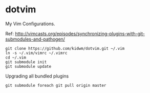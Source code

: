 dotvim
======

My Vim Configurations.

Ref:
http://vimcasts.org/episodes/synchronizing-plugins-with-git-submodules-and-pathogen/


```
git clone https://github.com/kidwm/dotvim.git ~/.vim
ln -s ~/.vim/vimrc ~/.vimrc
cd ~/.vim
git submodule init
git submodule update
```

Upgrading all bundled plugins


```
git submodule foreach git pull origin master
```
